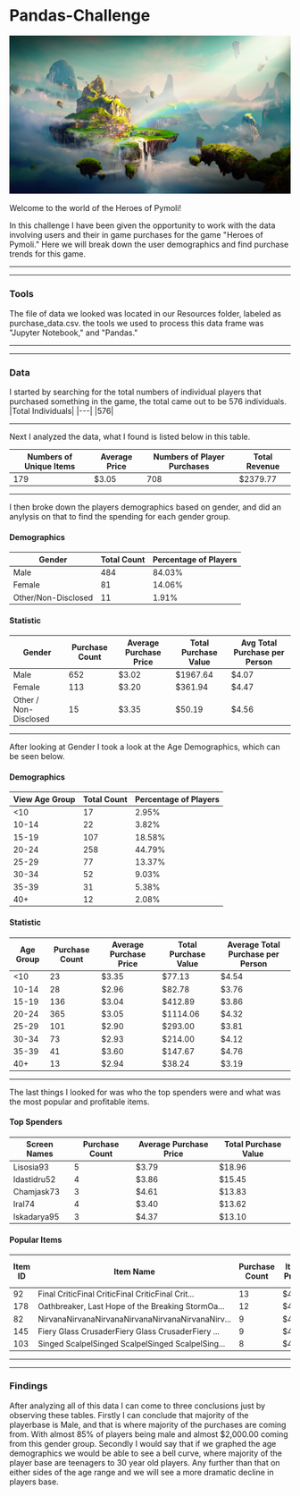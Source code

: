# Pandas-Challenge
![](Images/Fantasy.png)

Welcome to the world of the Heroes of Pymoli!

In this challenge I have been given the opportunity to work with the data involving users and their in game purchases for the game "Heroes of Pymoli." Here we will break down the user demographics and find purchase trends for this game.

---
---

### Tools
The file of data we looked was located in our Resources folder, labeled as purchase_data.csv. the tools we used to process this data frame was "Jupyter Notebook," and "Pandas."

---
---

### Data

I started by searching for the total numbers of individual players that purchased something in the game, the total came out to be 576 individuals.
|Total Individuals|
|---|
|576|

---

Next I analyzed the data, what I found is listed below in this table.

|Numbers of Unique Items| Average Price| Numbers of Player Purchases| Total Revenue|
|---|---|---|---|
|179| $3.05| 708| $2379.77|

---

I then broke down the players demographics based on gender, and did an anylysis on that to find the spending for each gender group.

#### Demographics
|Gender| Total Count| Percentage of Players|
|---|---|---|
|Male|484|84.03%|
|Female|81|14.06%|
|Other/Non-Disclosed|11|1.91%|

#### Statistic
|Gender|Purchase Count|	Average Purchase Price|	Total Purchase Value|	Avg Total Purchase per Person|
|---|---|---|---|---|
|Male|	652|	$3.02|	$1967.64|	$4.07|
|Female|	113|	$3.20|	$361.94|	$4.47|
|Other / Non-Disclosed|	15|	$3.35|	$50.19|	$4.56|

---

After looking at Gender I took a look at the Age Demographics, which can be seen below.

#### Demographics	
|View Age Group| Total Count|	Percentage of Players|
|---|---|---|
|<10|	17|	2.95%|
|10-14|	22|	3.82%|
|15-19|	107|	18.58%|
|20-24|	258|	44.79%|
|25-29|	77|	13.37%|
|30-34|	52|	9.03%|
|35-39|	31|	5.38%|
|40+|	12|	2.08%|

#### Statistic
|Age Group| Purchase Count|	Average Purchase Price|	Total Purchase Value|	Average Total Purchase per Person|
|---|---|---|---|---|
|<10|	23|	$3.35|	$77.13|	$4.54|
|10-14|	28|	$2.96|	$82.78|	$3.76|
|15-19|	136|	$3.04|	$412.89|	$3.86|
|20-24|	365|	$3.05|	$1114.06|	$4.32|
|25-29|	101|	$2.90|	$293.00|	$3.81|
|30-34|	73|	$2.93|	$214.00|	$4.12|
|35-39|	41|	$3.60|	$147.67|	$4.76|
|40+|	13|	$2.94|	$38.24|	$3.19|

---

The last things I looked for was who the top spenders were and what was the most popular and profitable items.

#### Top Spenders
|Screen Names|	Purchase Count|	Average Purchase Price|	Total Purchase Value|
|---|---|---|---|
|Lisosia93|	5|	$3.79|	$18.96|
|Idastidru52|	4|	$3.86|	$15.45|
|Chamjask73|	3|	$4.61|	$13.83|
|Iral74|	4|	$3.40|	$13.62|
Iskadarya95|	3|	$4.37|	$13.10|

#### Popular Items
	
|Item ID| Item Name|	Purchase Count|	Item Price|	Total Purchase Value|
|---|---|---|---|---|
|92|	Final CriticFinal CriticFinal CriticFinal Crit...|	13|	$4.61| $59.99|
|178|	Oathbreaker, Last Hope of the Breaking StormOa...|	12|	$4.23|	$50.76|
|82|	NirvanaNirvanaNirvanaNirvanaNirvanaNirvanaNirv...|      9|	$4.90|	$44.10|
|145|	Fiery Glass CrusaderFiery Glass CrusaderFiery ...|	9|	$4.58|	$41.22|
|103|	Singed ScalpelSinged ScalpelSinged ScalpelSing...|	8|	$4.35|	$34.80|

---
---

### Findings

After analyzing all of this data I can come to three conclusions just by observing these tables.
Firstly I can conclude that majority of the playerbase is Male, and that is where majority of the purchases are coming from. With almost 85% of players being male and almost $2,000.00 coming from this gender group.
Secondly I would say that if we graphed the age demographics we would be able to see a bell curve, where majority of the player base are teenagers to 30 year old players. Any further than that on either sides of the age range and we will see a more dramatic decline in players base.
